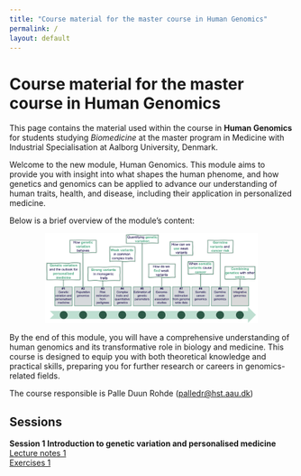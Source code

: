 ```yaml
---
title: "Course material for the master course in Human Genomics"
permalink: /
layout: default
---
```

# Course material for the master course in Human Genomics
This page contains the material used within the   course in **Human Genomics** for students studying *Biomedicine* at the master program in Medicine with Industrial Specialisation at Aalborg University, Denmark.

Welcome to the new module, Human Genomics. This module aims to provide you with insight into what shapes the human phenome, and how genetics and genomics can be applied to advance our understanding of human traits, health, and disease, including their application in personalized medicine.


Below is a brief overview of the module’s content:

<p align="center">
<img src="./module_plan_2025-extended.png"  style="width:75%; height:auto;">
</p>

By the end of this module, you will have a comprehensive understanding of human genomics and its transformative role in biology and medicine. This course is designed to equip you with both theoretical knowledge and practical skills, preparing you for further research or careers in genomics-related fields.

The course responsible is Palle Duun Rohde ([palledr@hst.aau.dk](palledr@hst.aau.dk))

## Sessions
**Session 1 Introduction to genetic variation and personalised medicine** \
 [Lecture notes 1](lecture_notes/01-session_slides-github.pdf)  
 [Exercises 1](exercises/01-exercises.html)  

